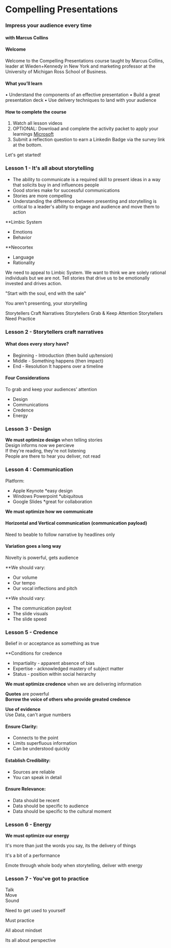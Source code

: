 # Compelling Presentations
### Impress your audience every time
#### with Marcus Collins

#### Welcome

Welcome to the Compelling Presentations course taught by Marcus Collins, leader at Wieden+Kennedy in New York and marketing professor at the University of Michigan Ross School of Business.

#### What you’ll learn
• Understand the components of an effective presentation
• Build a great presentation deck
• Use delivery techniques to land with your audience


#### How to complete the course
1) Watch all lesson videos
2) OPTIONAL: Download and complete the activity packet to apply your learnings [Microsoft](https://media.sectionschool.com/courses/compelling-presentations/Compelling_Presentations_Activity_Packet_.pptx)
3) Submit a reflection question to earn a Linkedin Badge via the survey link at the bottom.

Let's get started!

### Lesson 1 - It's all about storytelling
- The ability to communicate is a required skill  to present ideas in a way that solicits buy in and influences people
- Good stories make for successful communications
- Stories are more compelling
- Understanding the difference between presenting and storytelling is critical to a leader's ability to engage and audience and move them to action

**Limbic System
- Emotions
- Behavior

**Neocortex
- Language
- Rationality

We need to appeal to Limbic System. We want to think we are solely rational individuals but we are not. Tell stories that drive us to be emotionally invested and drives action.

"Start with the soul, end with the sale"

You aren't presenting, your storytelling

Storytellers Craft Narratives
Storytellers Grab & Keep Attention
Storytellers Need Practice

### Lesson 2 - Storytellers craft narratives
#### What does every story have?
- Beginning - Introduction (then build up/tension)
- Middle - Something happens (then impact)
- End - Resolution
It happens over a timeline

#### Four Considerations
To grab and keep your audiences' attention
- Design
- Communications
- Credence
- Energy

### Lesson 3 - Design
**We must optimize design** when telling stories<br>
Design informs now we percieve<br>
If they're reading, they're not listening<br>
People are there to hear you deliver, not read

### Lesson 4 : Communication
Platform: 
- Apple Keynote *easy design
- Windows Powerpoint *ubiquitous
- Google Slides *great for collaboration

**We must optimize how we communicate**

#### Horizontal and Vertical communication (communication payload)
Need to beable to follow narrative by headlines only

#### Variation goes a long way
Novelty is powerful, gets audience 

**We should vary:
- Our volume
- Our tempo
- Our vocal inflections and pitch

**We should vary:
- The communication paylost
- The slide visuals
- The slide speed

### Lesson 5 - Credence
Belief in or acceptance as something as true

**Conditions for credence
- Impartiality - apparent absence of bias
- Expertise - acknowledged mastery of subject matter
- Status - position within social heirarchy

**We must optimize credence** when we are delivering information

**Quotes** are powerful <br>
**Borrow the voice of others who provide greated credence**

**Use of evidence**<br>
Use Data, can't argue numbers

#### Ensure Clarity:
- Connects to the point
- Limits superfluous information
- Can be understood quickly
#### Establish Credibility:
- Sources are reliable
- You can speak in detail
#### Ensure Relevance:
- Data should be recent
- Data should be specific to audience
- Data should be specific to the cultural moment

### Lesson 6 - Energy
**We must optimize our energy**

It's more than just the words you say, its the delivery of things

It's a bit of a performance

Emote through whole body when storytelling, deliver with energy

### Lesson 7 - You've got to practice
Talk<br>
Move<br>
Sound<br>

Need to get used to yourself

Must practice

All about mindset

Its all about perspective
